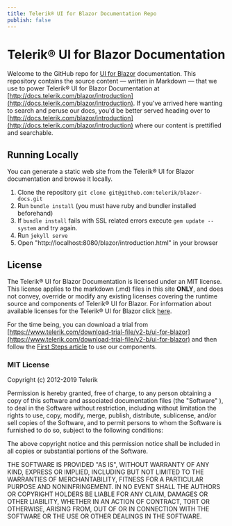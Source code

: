 ```yaml
---
title: Telerik® UI for Blazor Documentation Repo
publish: false
---
```


# Telerik® UI for Blazor Documentation

Welcome to the GitHub repo for [UI for Blazor](https://www.telerik.com/products/blazor) documentation. This repository contains the source content — written in Markdown — that we use to power Telerik® UI for Blazor Documentation at [http://docs.telerik.com/blazor/introduction](http://docs.telerik.com/blazor/introduction). If you've arrived here wanting to search and peruse our docs, you'd be better served heading over to [http://docs.telerik.com/blazor/introduction](http://docs.telerik.com/blazor/introduction) where our content is prettified and searchable.

## Running Locally

You can generate a static web site from the Telerik® UI for Blazor documentation and browse it locally.

1. Clone the repository `git clone git@github.com:telerik/blazor-docs.git`
2. Run `bundle install` (you must have ruby and bundler installed beforehand)
3. If `bundle install` fails with SSL related errors execute `gem update --system` and try again.
4. Run `jekyll serve`
5. Open "http://localhost:8080/blazor/introduction.html" in your browser

## License

The Telerik® UI for Blazor Documentation is licensed under an MIT license. This license applies to the markdown (.md) files in this site **ONLY**, and does not convey, override or modify any existing licenses covering the runtime source and components of Telerik® UI for Blazor. For information about available licenses for the Telerik® UI for Blazor click [here](http://www.telerik.com/purchase/license-agreement/blazor).

For the time being, you can download a trial from [https://www.telerik.com/download-trial-file/v2-b/ui-for-blazor](https://www.telerik.com/download-trial-file/v2-b/ui-for-blazor) and then follow the [First Steps article](https://docs.telerik.com/blazor/getting-started/first-steps) to use our components.

### MIT License

Copyright (c) 2012-2019 Telerik

Permission is hereby granted, free of charge, to any person obtaining a copy of this software and associated documentation files (the "Software" ), to deal in the Software without restriction, including without limitation the rights to use, copy, modify, merge, publish, distribute, sublicense, and/or sell copies of the Software, and to permit persons to whom the Software is furnished to do so, subject to the following conditions:

The above copyright notice and this permission notice shall be included in all copies or substantial portions of the Software.

THE SOFTWARE IS PROVIDED "AS IS", WITHOUT WARRANTY OF ANY KIND, EXPRESS OR IMPLIED, INCLUDING BUT NOT LIMITED TO THE WARRANTIES OF MERCHANTABILITY, FITNESS FOR A PARTICULAR PURPOSE AND NONINFRINGEMENT. IN NO EVENT SHALL THE AUTHORS OR COPYRIGHT HOLDERS BE LIABLE FOR ANY CLAIM, DAMAGES OR OTHER LIABILITY, WHETHER IN AN ACTION OF CONTRACT, TORT OR OTHERWISE, ARISING FROM, OUT OF OR IN CONNECTION WITH THE SOFTWARE OR THE USE OR OTHER DEALINGS IN THE SOFTWARE.
